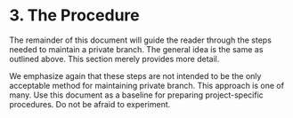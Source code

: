 # 3\.  The Procedure


The remainder of this document will guide the reader through
the steps needed to maintain a private branch. The general idea
is the same as outlined above. This section merely provides more
detail.


We emphasize again that these steps are not intended to be the only
acceptable method for maintaining private branch. This approach
is one of many. Use this document as a baseline for preparing
project\-specific procedures. Do not be afraid to experiment.


